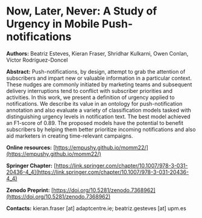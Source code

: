 # Now, Later, Never: A Study of Urgency in Mobile Push-notifications

**Authors:** Beatriz Esteves, Kieran Fraser, Shridhar Kulkarni, Owen Conlan, Víctor Rodríguez-Doncel

**Abstract:**
Push-notifications, by design, attempt to grab the attention of subscribers and impart new or valuable information in a particular context. These nudges are commonly initiated by marketing teams and subsequent delivery interruptions tend to conflict with subscriber priorities and activities. In this work, we present a definition of urgency applied to notifications. We describe its value in an ontology for push-notification annotation and also evaluate a variety of classification models tasked with distinguishing urgency levels in notification text. The best model achieved an F1-score of 0.89. The proposed models have the potential to benefit subscribers by helping them better prioritize incoming notifications and also aid marketers in creating time-relevant campaigns.

**Online resources:**
[https://empushy.github.io/momm22/](https://empushy.github.io/momm22/)

**Springer Chapter:**
[https://link.springer.com/chapter/10.1007/978-3-031-20436-4_4](https://link.springer.com/chapter/10.1007/978-3-031-20436-4_4)

**Zenodo Preprint:**
[https://doi.org/10.5281/zenodo.7368962](https://doi.org/10.5281/zenodo.7368962)

**Contacts:**
kieran.fraser [at] adaptcentre.ie; 
beatriz.gesteves [at] upm.es
